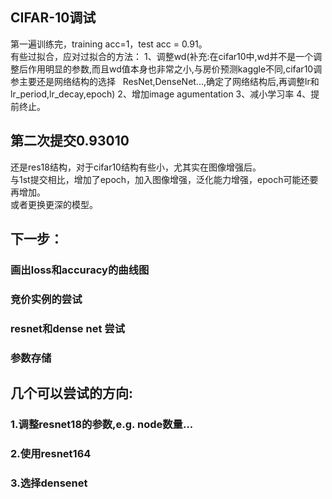 ## CIFAR-10调试
第一遍训练完，training acc=1，test acc = 0.91。  
有些过拟合，应对过拟合的方法：
1、调整wd(补充:在cifar10中,wd并不是一个调整后作用明显的参数,而且wd值本身也非常之小,与房价预测kaggle不同,cifar10调参主要还是网络结构的选择  
ResNet,DenseNet...,确定了网络结构后,再调整lr和lr_period,lr_decay,epoch)
2、增加image agumentation
3、减小学习率
4、提前终止。


##  第二次提交0.93010
还是res18结构，对于cifar10结构有些小，尤其实在图像增强后。  
与1st提交相比，增加了epoch，加入图像增强，泛化能力增强，epoch可能还要再增加。  
或者更换更深的模型。

## 下一步：  
### 画出loss和accuracy的曲线图  
### 竞价实例的尝试
### resnet和dense net 尝试
### 参数存储  

## 几个可以尝试的方向:  
### 1.调整resnet18的参数,e.g. node数量... 
### 2.使用resnet164  
### 3.选择densenet
